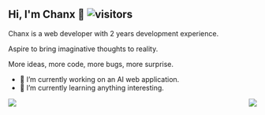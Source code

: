 ## Hi, I'm Chanx 👋 ![visitors](https://visitor-badge.laobi.icu/badge?page_id=ischanx.readme&format=true)

Chanx is a web developer with 2 years development experience.

Aspire to bring imaginative thoughts to reality.

More ideas, more code, more bugs, more surprise.

- 🔭 I’m currently working on an AI web application.
- 🌱 I’m currently learning anything interesting.



<picture>
  <source
    srcset="https://github-readme-stats.vercel.app/api?username=ischanx&show_icons=true&theme=dark"
    media="(prefers-color-scheme: dark)"
  />
  <source
    srcset="https://github-readme-stats.vercel.app/api?username=ischanx&show_icons=true"
    media="(prefers-color-scheme: light), (prefers-color-scheme: no-preference)"
  />
  <img src="https://github-readme-stats.vercel.app/api?username=ischanx&show_icons=true" align=left />
</picture>

<picture>
  <source
    srcset="https://github-readme-stats.vercel.app/api/top-langs/?username=ischanx&show_icons=true&theme=dark&layout=donut"
    media="(prefers-color-scheme: dark)"
  />
  <source
    srcset="https://github-readme-stats.vercel.app/api/top-langs/?username=ischanx&show_icons=true&layout=donut"
    media="(prefers-color-scheme: light), (prefers-color-scheme: no-preference)"
  />
  <img src="https://github-readme-stats.vercel.app/api/top-langs/?username=ischanx&show_icons=true&layout=donut" align=right />
</picture>



<!--
**ischanx/ischanx** is a ✨ _special_ ✨ repository because its `README.md` (this file) appears on your GitHub profile.

Here are some ideas to get you started:

- 🔭 I’m currently working on ...
- 🌱 I’m currently learning ...
- 👯 I’m looking to collaborate on ...
- 🤔 I’m looking for help with ...
- 💬 Ask me about ...
- 📫 How to reach me: ...
- 😄 Pronouns: ...
- ⚡ Fun fact: ...
-->
